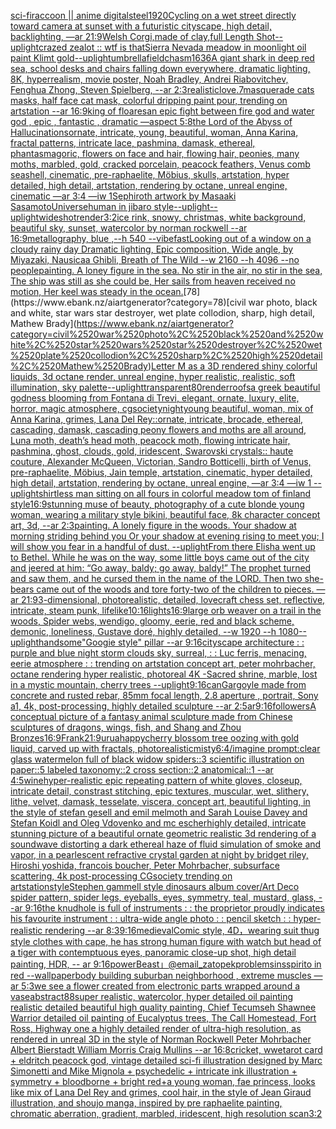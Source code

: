 [sci-fi](https://www.ebank.nz/aiartgenerator?category=sci-fi)[raccoon || anime digital](https://www.ebank.nz/aiartgenerator?category=raccoon%2520%7C%7C%2520anime%2520digital)[steel](https://www.ebank.nz/aiartgenerator?category=steel)[1920](https://www.ebank.nz/aiartgenerator?category=1920)[Cycling on a wet street directly toward camera at sunset with a futuristic cityscape, high detail, backlighting, —ar 21:9](https://www.ebank.nz/aiartgenerator?category=Cycling%2520on%2520a%2520wet%2520street%2520directly%2520toward%2520camera%2520at%2520sunset%2520with%2520a%2520futuristic%2520cityscape%2C%2520high%2520detail%2C%2520backlighting%2C%2520%E2%80%94ar%252021%3A9)[Welsh Corgi,made of clay,full Length Shot](https://www.ebank.nz/aiartgenerator?category=Welsh%2520Corgi%2Cmade%2520of%2520clay%2Cfull%2520Length%2520Shot)[--uplight](https://www.ebank.nz/aiartgenerator?category=--uplight)[crazed zealot :: wtf is that](https://www.ebank.nz/aiartgenerator?category=crazed%2520zealot%2520%3A%3A%2520wtf%2520is%2520that)[Sierra Nevada meadow in moonlight oil paint Klimt gold](https://www.ebank.nz/aiartgenerator?category=Sierra%2520Nevada%2520meadow%2520in%2520moonlight%2520oil%2520paint%2520Klimt%2520gold)[--uplight](https://www.ebank.nz/aiartgenerator?category=--uplight)[umbrella](https://www.ebank.nz/aiartgenerator?category=umbrella)[field](https://www.ebank.nz/aiartgenerator?category=field)[chasm](https://www.ebank.nz/aiartgenerator?category=chasm)[1636](https://www.ebank.nz/aiartgenerator?category=1636)[A giant shark in deep red sea, school desks and chairs falling down everywhere, dramatic lighting, 8K, hyperrealism, movie poster, Noah Bradley, Andrei Riabovitchev, Fenghua Zhong, Steven Spielberg, --ar 2:3](https://www.ebank.nz/aiartgenerator?category=A%2520giant%2520shark%2520in%2520deep%2520red%2520sea%2C%2520school%2520desks%2520and%2520chairs%2520falling%2520down%2520everywhere%2C%2520dramatic%2520lighting%2C%25208K%2C%2520hyperrealism%2C%2520movie%2520poster%2C%2520Noah%2520Bradley%2C%2520Andrei%2520Riabovitchev%2C%2520Fenghua%2520Zhong%2C%2520Steven%2520Spielberg%2C%2520--ar%25202%3A3)[realistic](https://www.ebank.nz/aiartgenerator?category=realistic)[love](https://www.ebank.nz/aiartgenerator?category=love)[.7](https://www.ebank.nz/aiartgenerator?category=.7)[masquerade cats masks, half face cat mask, colorful dripping paint pour, trending on artstation --ar 16:9](https://www.ebank.nz/aiartgenerator?category=masquerade%2520cats%2520masks%2C%2520half%2520face%2520cat%2520mask%2C%2520colorful%2520dripping%2520paint%2520pour%2C%2520trending%2520on%2520artstation%2520--ar%252016%3A9)[king of floares](https://www.ebank.nz/aiartgenerator?category=king%2520of%2520floares)[an epic fight between fire god and water god , epic , fantastic , dramatic —aspect 5:8](https://www.ebank.nz/aiartgenerator?category=an%2520epic%2520fight%2520between%2520fire%2520god%2520and%2520water%2520god%2520%2C%2520epic%2520%2C%2520fantastic%2520%2C%2520dramatic%2520%E2%80%94aspect%25205%3A8)[the Lord of the Abyss of Hallucinations](https://www.ebank.nz/aiartgenerator?category=the%2520Lord%2520of%2520the%2520Abyss%2520of%2520Hallucinations)[ornate, intricate, young, beautiful, woman, Anna Karina, fractal patterns, intricate lace, pashmina, damask, ethereal, phantasmagoric, flowers on face and hair, flowing hair, peonies, many moths, marbled, gold, cracked porcelain, peacock feathers, Venus comb seashell, cinematic, pre-raphaelite, Möbius, skulls, artstation, hyper detailed, high detail, artstation, rendering by octane, unreal engine, cinematic —ar 3:4 —iw 1](https://www.ebank.nz/aiartgenerator?category=ornate%2C%2520intricate%2C%2520young%2C%2520beautiful%2C%2520woman%2C%2520Anna%2520Karina%2C%2520fractal%2520patterns%2C%2520intricate%2520lace%2C%2520pashmina%2C%2520damask%2C%2520ethereal%2C%2520phantasmagoric%2C%2520flowers%2520on%2520face%2520and%2520hair%2C%2520flowing%2520hair%2C%2520peonies%2C%2520many%2520moths%2C%2520marbled%2C%2520gold%2C%2520cracked%2520porcelain%2C%2520peacock%2520feathers%2C%2520Venus%2520comb%2520seashell%2C%2520cinematic%2C%2520pre-raphaelite%2C%2520M%C3%B6bius%2C%2520skulls%2C%2520artstation%2C%2520hyper%2520detailed%2C%2520high%2520detail%2C%2520artstation%2C%2520rendering%2520by%2520octane%2C%2520unreal%2520engine%2C%2520cinematic%2520%E2%80%94ar%25203%3A4%2520%E2%80%94iw%25201)[Sephiroth artwork by Masaaki Sasamoto](https://www.ebank.nz/aiartgenerator?category=Sephiroth%2520artwork%2520by%2520Masaaki%2520Sasamoto)[Universe](https://www.ebank.nz/aiartgenerator?category=Universe)[human in jibaro style](https://www.ebank.nz/aiartgenerator?category=human%2520in%2520jibaro%2520style)[--uplight](https://www.ebank.nz/aiartgenerator?category=--uplight)[--uplight](https://www.ebank.nz/aiartgenerator?category=--uplight)[wideshot](https://www.ebank.nz/aiartgenerator?category=wideshot)[render](https://www.ebank.nz/aiartgenerator?category=render)[3:2](https://www.ebank.nz/aiartgenerator?category=3%3A2)[ice rink, snowy, christmas, white background, beautiful sky, sunset, watercolor by norman rockwell --ar 16:9](https://www.ebank.nz/aiartgenerator?category=ice%2520rink%2C%2520snowy%2C%2520christmas%2C%2520white%2520background%2C%2520beautiful%2520sky%2C%2520sunset%2C%2520watercolor%2520by%2520norman%2520rockwell%2520--ar%252016%3A9)[metallography, blue ,--h 540  --vibefast](https://www.ebank.nz/aiartgenerator?category=metallography%2C%2520blue%2520%2C--h%2520540%2520%2520--vibefast)[Looking out of a window on a cloudy rainy day  Dramatic lighting, Epic composition, Wide angle, by Miyazaki, Nausicaa Ghibli, Breath of The Wild  --w 2160 --h 4096 --no people](https://www.ebank.nz/aiartgenerator?category=Looking%2520out%2520of%2520a%2520window%2520on%2520a%2520cloudy%2520rainy%2520day%2520%2520Dramatic%2520lighting%2C%2520Epic%2520composition%2C%2520Wide%2520angle%2C%2520by%2520Miyazaki%2C%2520Nausicaa%2520Ghibli%2C%2520Breath%2520of%2520The%2520Wild%2520%2520--w%25202160%2520--h%25204096%2520--no%2520people)[painting. A loney figure in the sea. No stir in the air, no stir in the sea, The ship was still as she could be, Her sails from heaven received no motion, Her keel was steady in the ocean.](https://www.ebank.nz/aiartgenerator?category=painting.%2520A%2520loney%2520figure%2520in%2520the%2520sea.%2520No%2520stir%2520in%2520the%2520air%2C%2520no%2520stir%2520in%2520the%2520sea%2C%2520The%2520ship%2520was%2520still%2520as%2520she%2520could%2520be%2C%2520Her%2520sails%2520from%2520heaven%2520received%2520no%2520motion%2C%2520Her%2520keel%2520was%2520steady%2520in%2520the%2520ocean.)[78](https://www.ebank.nz/aiartgenerator?category=78)[civil war photo, black and white, star wars star destroyer, wet plate collodion, sharp, high detail, Mathew Brady](https://www.ebank.nz/aiartgenerator?category=civil%2520war%2520photo%2C%2520black%2520and%2520white%2C%2520star%2520wars%2520star%2520destroyer%2C%2520wet%2520plate%2520collodion%2C%2520sharp%2C%2520high%2520detail%2C%2520Mathew%2520Brady)[Letter M as a 3D rendered shiny colorful liquids, 3d octane render, unreal engine, hyper realistic, realistic, soft illumination, sky palette](https://www.ebank.nz/aiartgenerator?category=Letter%2520M%2520as%2520a%25203D%2520rendered%2520shiny%2520colorful%2520liquids%2C%25203d%2520octane%2520render%2C%2520unreal%2520engine%2C%2520hyper%2520realistic%2C%2520realistic%2C%2520soft%2520illumination%2C%2520sky%2520palette)[--uplight](https://www.ebank.nz/aiartgenerator?category=--uplight)[transparent](https://www.ebank.nz/aiartgenerator?category=transparent)[80](https://www.ebank.nz/aiartgenerator?category=80)[render](https://www.ebank.nz/aiartgenerator?category=render)[roofs](https://www.ebank.nz/aiartgenerator?category=roofs)[a greek beautiful godness blooming from Fontana di Trevi, elegant, ornate, luxury, elite, horror,  magic atmosphere, cgsociety](https://www.ebank.nz/aiartgenerator?category=a%2520greek%2520beautiful%2520godness%2520blooming%2520from%2520Fontana%2520di%2520Trevi%2C%2520elegant%2C%2520ornate%2C%2520luxury%2C%2520elite%2C%2520horror%2C%2520%2520magic%2520atmosphere%2C%2520cgsociety)[night](https://www.ebank.nz/aiartgenerator?category=night)[young beautiful, woman, mix of Anna Karina, grimes, Lana Del Rey::ornate, intricate, brocade, ethereal, cascading, damask, cascading peony flowers and moths are all around, Luna moth, death’s head moth, peacock moth, flowing intricate hair, pashmina, ghost, clouds, gold, iridescent, Swarovski crystals:: haute couture, Alexander McQueen, Victorian, Sandro Botticelli, birth of Venus, pre-raphaelite, Möbius, Jain temple, artstation, cinematic, hyper detailed, high detail, artstation, rendering by octane, unreal engine, —ar 3:4 —iw 1 --uplight](https://www.ebank.nz/aiartgenerator?category=young%2520beautiful%2C%2520woman%2C%2520mix%2520of%2520Anna%2520Karina%2C%2520grimes%2C%2520Lana%2520Del%2520Rey%3A%3Aornate%2C%2520intricate%2C%2520brocade%2C%2520ethereal%2C%2520cascading%2C%2520damask%2C%2520cascading%2520peony%2520flowers%2520and%2520moths%2520are%2520all%2520around%2C%2520Luna%2520moth%2C%2520death%E2%80%99s%2520head%2520moth%2C%2520peacock%2520moth%2C%2520flowing%2520intricate%2520hair%2C%2520pashmina%2C%2520ghost%2C%2520clouds%2C%2520gold%2C%2520iridescent%2C%2520Swarovski%2520crystals%3A%3A%2520haute%2520couture%2C%2520Alexander%2520McQueen%2C%2520Victorian%2C%2520Sandro%2520Botticelli%2C%2520birth%2520of%2520Venus%2C%2520pre-raphaelite%2C%2520M%C3%B6bius%2C%2520Jain%2520temple%2C%2520artstation%2C%2520cinematic%2C%2520hyper%2520detailed%2C%2520high%2520detail%2C%2520artstation%2C%2520rendering%2520by%2520octane%2C%2520unreal%2520engine%2C%2520%E2%80%94ar%25203%3A4%2520%E2%80%94iw%25201%2520--uplight)[shirtless man sitting on all fours in colorful meadow tom of finland style](https://www.ebank.nz/aiartgenerator?category=shirtless%2520man%2520sitting%2520on%2520all%2520fours%2520in%2520colorful%2520meadow%2520tom%2520of%2520finland%2520style)[16:9](https://www.ebank.nz/aiartgenerator?category=16%3A9)[stunning muse of beauty, photography of a cute blonde young woman, wearing a military style bikini, beautiful face, 8k character concept art, 3d, --ar 2:3](https://www.ebank.nz/aiartgenerator?category=stunning%2520muse%2520of%2520beauty%2C%2520photography%2520of%2520a%2520cute%2520blonde%2520young%2520woman%2C%2520wearing%2520a%2520military%2520style%2520bikini%2C%2520beautiful%2520face%2C%25208k%2520character%2520concept%2520art%2C%25203d%2C%2520--ar%25202%3A3)[painting. A lonely figure in the woods. Your shadow at morning striding behind you Or your shadow at evening rising to meet you; I will show you fear in a handful of dust. --uplight](https://www.ebank.nz/aiartgenerator?category=painting.%2520A%2520lonely%2520figure%2520in%2520the%2520woods.%2520Your%2520shadow%2520at%2520morning%2520striding%2520behind%2520you%2520Or%2520your%2520shadow%2520at%2520evening%2520rising%2520to%2520meet%2520you%3B%2520I%2520will%2520show%2520you%2520fear%2520in%2520a%2520handful%2520of%2520dust.%2520--uplight)[From there Elisha went up to Bethel. While he was on the way, some little boys came out of the city and jeered at him: “Go away, baldy; go away, baldy!” The prophet turned and saw them, and he cursed them in the name of the LORD. Then two she-bears came out of the woods and tore forty-two of the children to pieces. —ar 21:9](https://www.ebank.nz/aiartgenerator?category=From%2520there%2520Elisha%2520went%2520up%2520to%2520Bethel.%2520While%2520he%2520was%2520on%2520the%2520way%2C%2520some%2520little%2520boys%2520came%2520out%2520of%2520the%2520city%2520and%2520jeered%2520at%2520him%3A%2520%E2%80%9CGo%2520away%2C%2520baldy%3B%2520go%2520away%2C%2520baldy%21%E2%80%9D%2520The%2520prophet%2520turned%2520and%2520saw%2520them%2C%2520and%2520he%2520cursed%2520them%2520in%2520the%2520name%2520of%2520the%2520LORD.%2520Then%2520two%2520she-bears%2520came%2520out%2520of%2520the%2520woods%2520and%2520tore%2520forty-two%2520of%2520the%2520children%2520to%2520pieces.%2520%E2%80%94ar%252021%3A9)[3-dimensional, photorealistic, detailed, lovecraft chess set, reflective, intricate, steam punk, lifelike](https://www.ebank.nz/aiartgenerator?category=3-dimensional%2C%2520photorealistic%2C%2520detailed%2C%2520lovecraft%2520chess%2520set%2C%2520reflective%2C%2520intricate%2C%2520steam%2520punk%2C%2520lifelike)[10:16](https://www.ebank.nz/aiartgenerator?category=10%3A16)[lights](https://www.ebank.nz/aiartgenerator?category=lights)[16:9](https://www.ebank.nz/aiartgenerator?category=16%3A9)[large orb weaver on a trail in the woods, Spider webs, wendigo, gloomy, eerie, red and black scheme, demonic, loneliness, Gustave doré, highly detailed, --w 1920 --h 1080](https://www.ebank.nz/aiartgenerator?category=large%2520orb%2520weaver%2520on%2520a%2520trail%2520in%2520the%2520woods%2C%2520Spider%2520webs%2C%2520wendigo%2C%2520gloomy%2C%2520eerie%2C%2520red%2520and%2520black%2520scheme%2C%2520demonic%2C%2520loneliness%2C%2520Gustave%2520dor%C3%A9%2C%2520highly%2520detailed%2C%2520--w%25201920%2520--h%25201080)[--uplight](https://www.ebank.nz/aiartgenerator?category=--uplight)[handsome](https://www.ebank.nz/aiartgenerator?category=handsome)["Googie style" pillar --ar 9:16](https://www.ebank.nz/aiartgenerator?category=%22Googie%2520style%22%2520pillar%2520--ar%25209%3A16)[cityscape architecture : : purple and blue night storm clouds sky, surreal, : : Luc ferris, menacing, eerie atmosphere : : trending on artstation concept art, peter mohrbacher, octane rendering hyper realistic, photoreal 4K -](https://www.ebank.nz/aiartgenerator?category=cityscape%2520architecture%2520%3A%2520%3A%2520purple%2520and%2520blue%2520night%2520storm%2520clouds%2520sky%2C%2520surreal%2C%2520%3A%2520%3A%2520Luc%2520ferris%2C%2520menacing%2C%2520eerie%2520atmosphere%2520%3A%2520%3A%2520trending%2520on%2520artstation%2520concept%2520art%2C%2520peter%2520mohrbacher%2C%2520octane%2520rendering%2520hyper%2520realistic%2C%2520photoreal%25204K%2520-)[Sacred shrine, marble, lost in a mystic mountain, cherry trees --uplight](https://www.ebank.nz/aiartgenerator?category=Sacred%2520shrine%2C%2520marble%2C%2520lost%2520in%2520a%2520mystic%2520mountain%2C%2520cherry%2520trees%2520--uplight)[9:16](https://www.ebank.nz/aiartgenerator?category=9%3A16)[can](https://www.ebank.nz/aiartgenerator?category=can)[Gargoyle made from concrete and rusted rebar, 85mm focal length, 2.8 aperture , portrait, Sony a1, 4k, post-processing, highly detailed sculpture --ar 2:5](https://www.ebank.nz/aiartgenerator?category=Gargoyle%2520made%2520from%2520concrete%2520and%2520rusted%2520rebar%2C%252085mm%2520focal%2520length%2C%25202.8%2520aperture%2520%2C%2520portrait%2C%2520Sony%2520a1%2C%25204k%2C%2520post-processing%2C%2520highly%2520detailed%2520sculpture%2520--ar%25202%3A5)[ar9:16](https://www.ebank.nz/aiartgenerator?category=ar9%3A16)[followers](https://www.ebank.nz/aiartgenerator?category=followers)[A conceptual picture of a fantasy animal sculpture made from Chinese sculptures of dragons, wings, fish, and Shang and Zhou Bronzes](https://www.ebank.nz/aiartgenerator?category=A%2520conceptual%2520picture%2520of%2520a%2520fantasy%2520animal%2520sculpture%2520made%2520from%2520Chinese%2520sculptures%2520of%2520dragons%2C%2520wings%2C%2520fish%2C%2520and%2520Shang%2520and%2520Zhou%2520Bronzes)[16:9](https://www.ebank.nz/aiartgenerator?category=16%3A9)[Frank](https://www.ebank.nz/aiartgenerator?category=Frank)[21:9](https://www.ebank.nz/aiartgenerator?category=21%3A9)[urua](https://www.ebank.nz/aiartgenerator?category=urua)[happy](https://www.ebank.nz/aiartgenerator?category=happy)[cherry blossom tree oozing with gold liquid, carved up with fractals, photorealistic](https://www.ebank.nz/aiartgenerator?category=cherry%2520blossom%2520tree%2520oozing%2520with%2520gold%2520liquid%2C%2520carved%2520up%2520with%2520fractals%2C%2520photorealistic)[misty](https://www.ebank.nz/aiartgenerator?category=misty)[6:4](https://www.ebank.nz/aiartgenerator?category=6%3A4)[/imagine prompt:clear glass watermelon full of black widow spiders::3 scientific illustration on paper::5 labeled taxonomy::2 cross section::2 anatomical::1  --ar 4:5](https://www.ebank.nz/aiartgenerator?category=/imagine%2520prompt%3Aclear%2520glass%2520watermelon%2520full%2520of%2520black%2520widow%2520spiders%3A%3A3%2520scientific%2520illustration%2520on%2520paper%3A%3A5%2520labeled%2520taxonomy%3A%3A2%2520cross%2520section%3A%3A2%2520anatomical%3A%3A1%2520%2520--ar%25204%3A5)[wine](https://www.ebank.nz/aiartgenerator?category=wine)[hyper-realistic epic repeating pattern of white gloves, closeup, intricate detail, constrast stitching, epic textures, muscular, wet, slithery, lithe, velvet, damask, tesselate, viscera, concept art, beautiful lighting, in the style of stefan gesell and emil melmoth and Sarah Louise Davey and Stefan Koidl and Oleg Vdovenko and mc escher](https://www.ebank.nz/aiartgenerator?category=hyper-realistic%2520epic%2520repeating%2520pattern%2520of%2520white%2520gloves%2C%2520closeup%2C%2520intricate%2520detail%2C%2520constrast%2520stitching%2C%2520epic%2520textures%2C%2520muscular%2C%2520wet%2C%2520slithery%2C%2520lithe%2C%2520velvet%2C%2520damask%2C%2520tesselate%2C%2520viscera%2C%2520concept%2520art%2C%2520beautiful%2520lighting%2C%2520in%2520the%2520style%2520of%2520stefan%2520gesell%2520and%2520emil%2520melmoth%2520and%2520Sarah%2520Louise%2520Davey%2520and%2520Stefan%2520Koidl%2520and%2520Oleg%2520Vdovenko%2520and%2520mc%2520escher)[highly detailed, intricate stunning picture of a beautiful ornate geometric realistic 3d rendering of a soundwave distorting a dark ethereal haze of fluid simulation of smoke and vapor, in a pearlescent refractive crystal garden at night by bridget riley, Hiroshi yoshida, francois boucher, Peter Mohrbacher, subsurface scattering, 4k post-processing CGsociety trending on artstation](https://www.ebank.nz/aiartgenerator?category=highly%2520detailed%2C%2520intricate%2520stunning%2520picture%2520of%2520a%2520beautiful%2520ornate%2520geometric%2520realistic%25203d%2520rendering%2520of%2520a%2520soundwave%2520distorting%2520a%2520dark%2520ethereal%2520haze%2520of%2520fluid%2520simulation%2520of%2520smoke%2520and%2520vapor%2C%2520in%2520a%2520pearlescent%2520refractive%2520crystal%2520garden%2520at%2520night%2520by%2520bridget%2520riley%2C%2520Hiroshi%2520yoshida%2C%2520francois%2520boucher%2C%2520Peter%2520Mohrbacher%2C%2520subsurface%2520scattering%2C%25204k%2520post-processing%2520CGsociety%2520trending%2520on%2520artstation)[style](https://www.ebank.nz/aiartgenerator?category=style)[Stephen gammell style dinosaurs album cover](https://www.ebank.nz/aiartgenerator?category=Stephen%2520gammell%2520style%2520dinosaurs%2520album%2520cover)[/Art Deco spider pattern, spider legs, eyeballs, eyes, symmetry, teal, mustard, glass, --ar 9:16](https://www.ebank.nz/aiartgenerator?category=/Art%2520Deco%2520spider%2520pattern%2C%2520spider%2520legs%2C%2520eyeballs%2C%2520eyes%2C%2520symmetry%2C%2520teal%2C%2520mustard%2C%2520glass%2C%2520--ar%25209%3A16)[the knudhole is full of instruments : : the proprietor proudly indicates his favourite instrument : : ultra-wide angle photo : : pencil sketch : : hyper-realistic rendering --ar 8:3](https://www.ebank.nz/aiartgenerator?category=the%2520knudhole%2520is%2520full%2520of%2520instruments%2520%3A%2520%3A%2520the%2520proprietor%2520proudly%2520indicates%2520his%2520favourite%2520instrument%2520%3A%2520%3A%2520ultra-wide%2520angle%2520photo%2520%3A%2520%3A%2520pencil%2520sketch%2520%3A%2520%3A%2520hyper-realistic%2520rendering%2520--ar%25208%3A3)[9:16](https://www.ebank.nz/aiartgenerator?category=9%3A16)[medieval](https://www.ebank.nz/aiartgenerator?category=medieval)[Comic style, 4D，wearing suit thug style clothes with cape, he has strong human figure with watch but head of a tiger with contemptuous eyes, panoramic close-up shot, high detail painting, HDR,  -- ar 9:16](https://www.ebank.nz/aiartgenerator?category=Comic%2520style%2C%25204D%EF%BC%8Cwearing%2520suit%2520thug%2520style%2520clothes%2520with%2520cape%2C%2520he%2520has%2520strong%2520human%2520figure%2520with%2520watch%2520but%2520head%2520of%2520a%2520tiger%2520with%2520contemptuous%2520eyes%2C%2520panoramic%2520close-up%2520shot%2C%2520high%2520detail%2520painting%2C%2520HDR%2C%2520%2520--%2520ar%25209%3A16)[power](https://www.ebank.nz/aiartgenerator?category=power)[Beast」](https://www.ebank.nz/aiartgenerator?category=Beast%E3%80%8D)[@email_zatopek](https://www.ebank.nz/aiartgenerator?category=%40email_zatopek)[problems](https://www.ebank.nz/aiartgenerator?category=problems)[insspirito in red  --wallpaper](https://www.ebank.nz/aiartgenerator?category=insspirito%2520in%2520red%2520%2520--wallpaper)[body building suburban neighborhood , extreme muscles —ar 5:3](https://www.ebank.nz/aiartgenerator?category=body%2520building%2520suburban%2520neighborhood%2520%2C%2520extreme%2520muscles%2520%E2%80%94ar%25205%3A3)[we see a flower created from electronic parts wrapped around a vase](https://www.ebank.nz/aiartgenerator?category=we%2520see%2520a%2520flower%2520created%2520from%2520electronic%2520parts%2520wrapped%2520around%2520a%2520vase)[abstract](https://www.ebank.nz/aiartgenerator?category=abstract)[88](https://www.ebank.nz/aiartgenerator?category=88)[super realistic, watercolor, hyper detailed oil painting realistic detailed beautiful high quality painting, Chief Tecumseh Shawnee Warrior detailed oil painting of Eucalyptus trees, The Call Homestead, Fort Ross, Highway one a highly detailed render of ultra-high resolution, as rendered in unreal 3D in the style of Norman Rockwell Peter Mohrbacher  Albert Bierstadt William Morris Craig Mullins --ar 16:8](https://www.ebank.nz/aiartgenerator?category=super%2520realistic%2C%2520watercolor%2C%2520hyper%2520detailed%2520oil%2520painting%2520realistic%2520detailed%2520beautiful%2520high%2520quality%2520painting%2C%2520Chief%2520Tecumseh%2520Shawnee%2520Warrior%2520detailed%2520oil%2520painting%2520of%2520Eucalyptus%2520trees%2C%2520The%2520Call%2520Homestead%2C%2520Fort%2520Ross%2C%2520Highway%2520one%2520a%2520highly%2520detailed%2520render%2520of%2520ultra-high%2520resolution%2C%2520as%2520rendered%2520in%2520unreal%25203D%2520in%2520the%2520style%2520of%2520Norman%2520Rockwell%2520Peter%2520Mohrbacher%2520%2520Albert%2520Bierstadt%2520William%2520Morris%2520Craig%2520Mullins%2520--ar%252016%3A8)[cricket, wwe](https://www.ebank.nz/aiartgenerator?category=cricket%2C%2520wwe)[tarot card + eldritch peacock god, vintage detailed sci-fi illustration designed by Marc Simonetti and Mike Mignola + psychedelic + intricate ink illustration + symmetry + bloodborne +  bright red+](https://www.ebank.nz/aiartgenerator?category=tarot%2520card%2520%2B%2520eldritch%2520peacock%2520god%2C%2520vintage%2520detailed%2520sci-fi%2520illustration%2520designed%2520by%2520Marc%2520Simonetti%2520and%2520Mike%2520Mignola%2520%2B%2520psychedelic%2520%2B%2520intricate%2520ink%2520illustration%2520%2B%2520symmetry%2520%2B%2520bloodborne%2520%2B%2520%2520bright%2520red%2B)[a young woman, fae princess, looks like mix of Lana Del Rey and grimes, cool hair, in the style of Jean Giraud illustration, and shoujo manga, inspired by pre raphaelite painting, chromatic aberration, gradient, marbled, iridescent, high resolution scan](https://www.ebank.nz/aiartgenerator?category=a%2520young%2520woman%2C%2520fae%2520princess%2C%2520looks%2520like%2520mix%2520of%2520Lana%2520Del%2520Rey%2520and%2520grimes%2C%2520cool%2520hair%2C%2520in%2520the%2520style%2520of%2520Jean%2520Giraud%2520illustration%2C%2520and%2520shoujo%2520manga%2C%2520inspired%2520by%2520pre%2520raphaelite%2520painting%2C%2520chromatic%2520aberration%2C%2520gradient%2C%2520marbled%2C%2520iridescent%2C%2520high%2520resolution%2520scan)[3:2](https://www.ebank.nz/aiartgenerator?category=3%3A2)